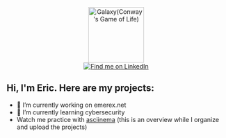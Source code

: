 <div id="header" align="center">
    <a title="Ryota Minami, CC0, via Wikimedia Commons" href="https://commons.wikimedia.org/wiki/File:Galaxy(Conway%27s_Game_of_Life).gif"><img width="128" alt="Galaxy(Conway&#039;s Game of Life)" src="https://upload.wikimedia.org/wikipedia/commons/8/85/Galaxy%28Conway%27s_Game_of_Life%29.gif"></a>
</div>

<div id="badges" align="center">
  <a href="https://www.linkedin.com/in/eric-carter-76b7b237"><img src="https://img.shields.io/badge/LinkedIn-blue?style=for-the-badge&logo=linkedin&logoColor=white" alt="Find me on LinkedIn"/></a>
</div>


## Hi, I'm Eric. Here are my projects:

- 🔭 I’m currently working on emerex.net
- 🌱 I’m currently learning cybersecurity
- Watch me practice with [asciinema](https://asciinema.org/a/901ixzbp2n3DAR6yr9cluH6Qp) (this is an overview while I organize and upload the projects)
